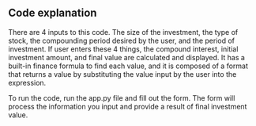 ## Code explanation 

There are 4 inputs to this code. The size of the investment, the type of stock, the compounding period desired by the user, and the period of investment. If user enters these 4 things, the compound interest, initial investment amount, and final value are calculated and displayed. It has a built-in finance formula to find each value, and it is composed of a format that returns a value by substituting the value input by the user into the expression.

To run the code, run the app.py file and fill out the form. The form will process the information you input and provide a result of final investment value.